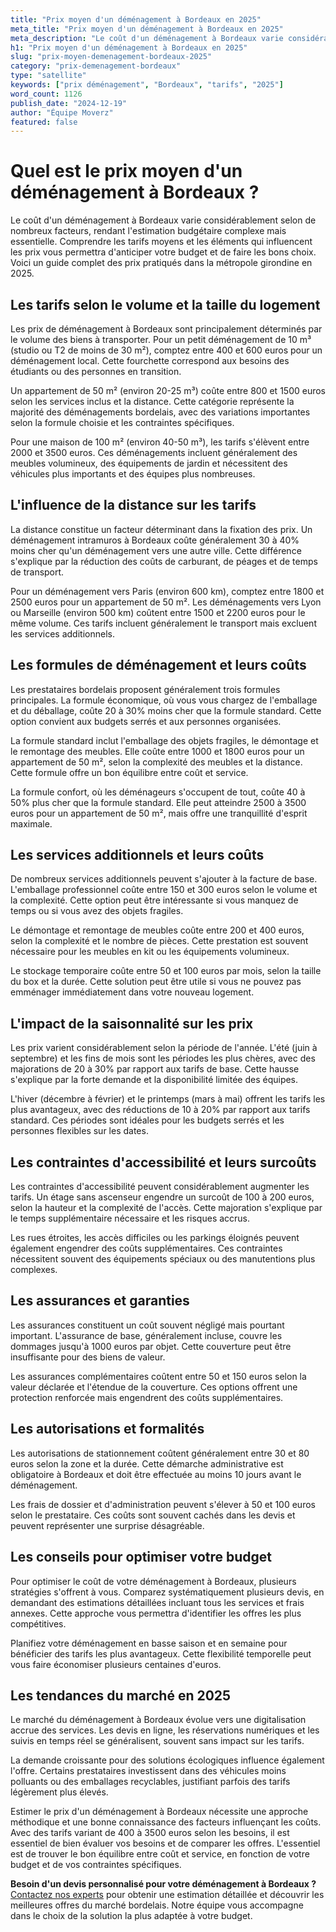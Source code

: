 ```yaml
---
title: "Prix moyen d'un déménagement à Bordeaux en 2025"
meta_title: "Prix moyen d'un déménagement à Bordeaux en 2025"
meta_description: "Le coût d'un déménagement à Bordeaux varie considérablement selon de nombreux facteurs, rendant l'estimation budgétaire complexe mais essentielle. Com."
h1: "Prix moyen d'un déménagement à Bordeaux en 2025"
slug: "prix-moyen-demenagement-bordeaux-2025"
category: "prix-demenagement-bordeaux"
type: "satellite"
keywords: ["prix déménagement", "Bordeaux", "tarifs", "2025"]
word_count: 1126
publish_date: "2024-12-19"
author: "Équipe Moverz"
featured: false
---
```



# Quel est le prix moyen d'un déménagement à Bordeaux ?

Le coût d'un déménagement à Bordeaux varie considérablement selon de nombreux facteurs, rendant l'estimation budgétaire complexe mais essentielle. Comprendre les tarifs moyens et les éléments qui influencent les prix vous permettra d'anticiper votre budget et de faire les bons choix. Voici un guide complet des prix pratiqués dans la métropole girondine en 2025.

## Les tarifs selon le volume et la taille du logement

Les prix de déménagement à Bordeaux sont principalement déterminés par le volume des biens à transporter. Pour un petit déménagement de 10 m³ (studio ou T2 de moins de 30 m²), comptez entre 400 et 600 euros pour un déménagement local. Cette fourchette correspond aux besoins des étudiants ou des personnes en transition.

Un appartement de 50 m² (environ 20-25 m³) coûte entre 800 et 1500 euros selon les services inclus et la distance. Cette catégorie représente la majorité des déménagements bordelais, avec des variations importantes selon la formule choisie et les contraintes spécifiques.

Pour une maison de 100 m² (environ 40-50 m³), les tarifs s'élèvent entre 2000 et 3500 euros. Ces déménagements incluent généralement des meubles volumineux, des équipements de jardin et nécessitent des véhicules plus importants et des équipes plus nombreuses.

## L'influence de la distance sur les tarifs

La distance constitue un facteur déterminant dans la fixation des prix. Un déménagement intramuros à Bordeaux coûte généralement 30 à 40% moins cher qu'un déménagement vers une autre ville. Cette différence s'explique par la réduction des coûts de carburant, de péages et de temps de transport.

Pour un déménagement vers Paris (environ 600 km), comptez entre 1800 et 2500 euros pour un appartement de 50 m². Les déménagements vers Lyon ou Marseille (environ 500 km) coûtent entre 1500 et 2200 euros pour le même volume. Ces tarifs incluent généralement le transport mais excluent les services additionnels.

## Les formules de déménagement et leurs coûts

Les prestataires bordelais proposent généralement trois formules principales. La formule économique, où vous vous chargez de l'emballage et du déballage, coûte 20 à 30% moins cher que la formule standard. Cette option convient aux budgets serrés et aux personnes organisées.

La formule standard inclut l'emballage des objets fragiles, le démontage et le remontage des meubles. Elle coûte entre 1000 et 1800 euros pour un appartement de 50 m², selon la complexité des meubles et la distance. Cette formule offre un bon équilibre entre coût et service.

La formule confort, où les déménageurs s'occupent de tout, coûte 40 à 50% plus cher que la formule standard. Elle peut atteindre 2500 à 3500 euros pour un appartement de 50 m², mais offre une tranquillité d'esprit maximale.

## Les services additionnels et leurs coûts

De nombreux services additionnels peuvent s'ajouter à la facture de base. L'emballage professionnel coûte entre 150 et 300 euros selon le volume et la complexité. Cette option peut être intéressante si vous manquez de temps ou si vous avez des objets fragiles.

Le démontage et remontage de meubles coûte entre 200 et 400 euros, selon la complexité et le nombre de pièces. Cette prestation est souvent nécessaire pour les meubles en kit ou les équipements volumineux.

Le stockage temporaire coûte entre 50 et 100 euros par mois, selon la taille du box et la durée. Cette solution peut être utile si vous ne pouvez pas emménager immédiatement dans votre nouveau logement.

## L'impact de la saisonnalité sur les prix

Les prix varient considérablement selon la période de l'année. L'été (juin à septembre) et les fins de mois sont les périodes les plus chères, avec des majorations de 20 à 30% par rapport aux tarifs de base. Cette hausse s'explique par la forte demande et la disponibilité limitée des équipes.

L'hiver (décembre à février) et le printemps (mars à mai) offrent les tarifs les plus avantageux, avec des réductions de 10 à 20% par rapport aux tarifs standard. Ces périodes sont idéales pour les budgets serrés et les personnes flexibles sur les dates.

## Les contraintes d'accessibilité et leurs surcoûts

Les contraintes d'accessibilité peuvent considérablement augmenter les tarifs. Un étage sans ascenseur engendre un surcoût de 100 à 200 euros, selon la hauteur et la complexité de l'accès. Cette majoration s'explique par le temps supplémentaire nécessaire et les risques accrus.

Les rues étroites, les accès difficiles ou les parkings éloignés peuvent également engendrer des coûts supplémentaires. Ces contraintes nécessitent souvent des équipements spéciaux ou des manutentions plus complexes.

## Les assurances et garanties

Les assurances constituent un coût souvent négligé mais pourtant important. L'assurance de base, généralement incluse, couvre les dommages jusqu'à 1000 euros par objet. Cette couverture peut être insuffisante pour des biens de valeur.

Les assurances complémentaires coûtent entre 50 et 150 euros selon la valeur déclarée et l'étendue de la couverture. Ces options offrent une protection renforcée mais engendrent des coûts supplémentaires.

## Les autorisations et formalités

Les autorisations de stationnement coûtent généralement entre 30 et 80 euros selon la zone et la durée. Cette démarche administrative est obligatoire à Bordeaux et doit être effectuée au moins 10 jours avant le déménagement.

Les frais de dossier et d'administration peuvent s'élever à 50 et 100 euros selon le prestataire. Ces coûts sont souvent cachés dans les devis et peuvent représenter une surprise désagréable.

## Les conseils pour optimiser votre budget

Pour optimiser le coût de votre déménagement à Bordeaux, plusieurs stratégies s'offrent à vous. Comparez systématiquement plusieurs devis, en demandant des estimations détaillées incluant tous les services et frais annexes. Cette approche vous permettra d'identifier les offres les plus compétitives.

Planifiez votre déménagement en basse saison et en semaine pour bénéficier des tarifs les plus avantageux. Cette flexibilité temporelle peut vous faire économiser plusieurs centaines d'euros.

## Les tendances du marché en 2025

Le marché du déménagement à Bordeaux évolue vers une digitalisation accrue des services. Les devis en ligne, les réservations numériques et les suivis en temps réel se généralisent, souvent sans impact sur les tarifs.

La demande croissante pour des solutions écologiques influence également l'offre. Certains prestataires investissent dans des véhicules moins polluants ou des emballages recyclables, justifiant parfois des tarifs légèrement plus élevés.

Estimer le prix d'un déménagement à Bordeaux nécessite une approche méthodique et une bonne connaissance des facteurs influençant les coûts. Avec des tarifs variant de 400 à 3500 euros selon les besoins, il est essentiel de bien évaluer vos besoins et de comparer les offres. L'essentiel est de trouver le bon équilibre entre coût et service, en fonction de votre budget et de vos contraintes spécifiques.

**Besoin d'un devis personnalisé pour votre déménagement à Bordeaux ?** [Contactez nos experts](/contact) pour obtenir une estimation détaillée et découvrir les meilleures offres du marché bordelais. Notre équipe vous accompagne dans le choix de la solution la plus adaptée à votre budget.
